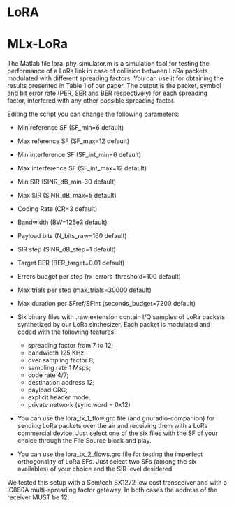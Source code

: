 ﻿# LoRA
# MLx-LoRa
The Matlab file lora_phy_simulator.m is a simulation tool for testing the performance of a LoRa link in case of collision between LoRa packets modulated
  with different spreading factors. You can use it for obtaining the results presented in Table 1 of our paper.
  The output is the packet, symbol and bit error rate (PER, SER and BER respectively) for each spreading factor,
  interfered with any other possible spreading factor. 

  Editing the script you can change the following parameters:
  - Min reference SF		 (SF_min=6 default)
  - Max reference SF		 (SF_max=12 default)
  - Min interference SF		 (SF_int_min=6 default)
  - Max interference SF		 (SF_int_max=12 default)
  - Min SIR	 		 (SINR_dB_min-30 default)
  - Max SIR 			 (SINR_dB_max=5 default)
  - Coding Rate 		 (CR=3 default)
  - Bandwidth 			 (BW=125e3 default)
  - Payload bits		 (N_bits_raw=160 default)
  - SIR step 			 (SINR_dB_step=1 default)
  - Target BER 			 (BER_target=0.01 default)
  - Errors budget per step 	 (rx_errors_threshold=100 default) 
  - Max trials per step		 (max_trials=30000 default)
  - Max duration per SFref/SFint (seconds_budget=7200 default)
        

- Six binary files with .raw extension contain I/Q samples of LoRa packets synthetized by our LoRa sinthesizer.
  Each packet is modulated and coded with the following features:
   - spreading factor from 7 to 12;
   - bandwidth 125 KHz;
   - over sampling factor 8;
   - sampling rate 1 Msps;
   - code rate 4/7;
   - destination address 12;
   - payload CRC;
   - explicit header mode;
   - private network (sync word = 0x12)

- You can use the lora_tx_1_flow.grc file (and gnuradio-companion) for sending LoRa packets over the air and receiving them with a LoRa commercial device.
  Just select one of the six files with the SF of your choice through the File Source block and play.

- You can use the lora_tx_2_flows.grc file for testing the imperfect orthogonality of LoRa SFs. Just select two SFs (among the six availables) of your choice and
  the SIR level desidered.


We tested this setup with a Semtech SX1272 low cost transceiver and with a iC880A multi-spreading factor gateway. In both cases the address of the receiver MUST
be 12.
